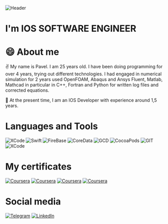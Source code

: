 ![Header](https://user-images.githubusercontent.com/62264409/127775863-1b05d141-0be9-45d1-a8e2-ab327ff00e02.png)


# I'm IOS SOFTWARE ENGINEER


# 😄 About me
✌️ My name is Pavel. I am 25 years old. I have been doing programming for over 4 years, trying out different technologies. I had engaged in numerical simulation for 2 years used OpenFOAM, Abaqus and Ansys Fluent, Matlab, Mathcad in particular in C++, Fortran and Python for written log files and corrected equations. 

📲 At the present time, I am an IOS Developer with experience around 1,5 years.
# Languages and Tools
![XCode](https://img.shields.io/badge/-XCode-090909?style=for-the-badge&logo=xcode&logoColor=47C5FB)
![Swift](https://img.shields.io/badge/-Swift-090909?style=for-the-badge&logo=Swift&logoColor=F88C00)
![FireBase](https://img.shields.io/badge/-FireBase-090909?style=for-the-badge&logo=FireBase&logoColor=E9D54D)
![CoreData](https://img.shields.io/badge/-CoreData-090909?style=for-the-badge&logo=circle&logoColor=blue)
![GCD](https://img.shields.io/badge/-GCD-090909?style=for-the-badge&logo=Swift&logoColor=F88C00)
![CocoaPods](https://img.shields.io/badge/-CocoaPods-090909?style=for-the-badge&logo=CocoaPods&logoColor=green)
![GIT](https://img.shields.io/badge/-GIT-090909?style=for-the-badge&logo=GIT&logoColor=white)
![XCode](https://img.shields.io/badge/-UIKit-090909?style=for-the-badge&logo=Swift&logoColor=F88C00)


# My certificates
[![Coursera](https://img.shields.io/badge/-Coursera-090909?style=for-the-badge&logo=Coursera&logoColor=27A0D9)](https://coursera.org/share/11de01356af4372097343d07a17b27a9)
[![Coursera](https://img.shields.io/badge/-Coursera-090909?style=for-the-badge&logo=Coursera&logoColor=27A0D9)](https://coursera.org/share/67a5ead5e484e120f1c1e1d44ef4ea6f)
[![Coursera](https://img.shields.io/badge/-Coursera-090909?style=for-the-badge&logo=Coursera&logoColor=27A0D9)](https://coursera.org/share/f8879080318004f6786d66679fb46a8a)
[![Coursera](https://img.shields.io/badge/-Coursera-090909?style=for-the-badge&logo=Coursera&logoColor=F88C00)](https://coursera.org/share/bde372cbd629671410730edaf4fe8896)







# Social media

[![Telegram](https://img.shields.io/badge/-Telegram-090909?style=for-the-badge&logo=Telegram&logoColor=27A0D9)](https://t.me/Pashtigo_kzn)
[![LinkedIn](https://img.shields.io/badge/-LinkedIn-090909?style=for-the-badge&logo=LinkedIn&logoColor=27A0D9)](https://www.linkedin.com/in/pavel-timofeev-ab9a35218/
)

